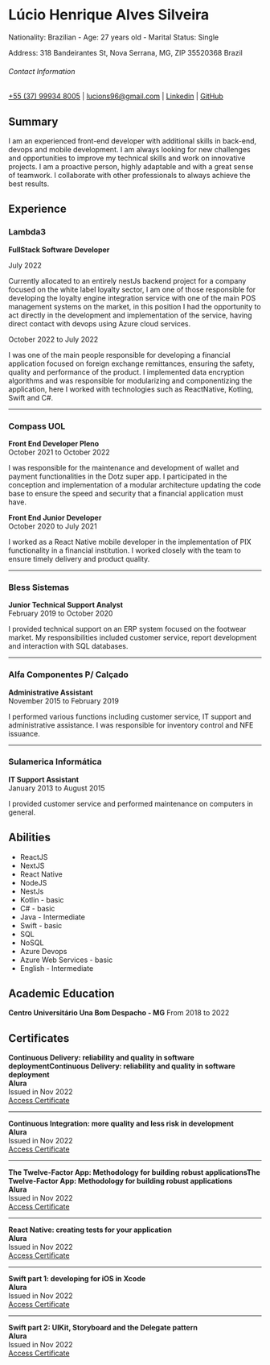 # Lúcio Henrique Alves Silveira

Nationality: Brazilian - Age: 27 years old - Marital Status: Single

Address: 318 Bandeirantes St, Nova Serrana, MG, ZIP 35520368 Brazil

###### Contact Information

[+55 (37) 99934 8005](https://wa.me/5537988348005?text=Ol%C3%A1%2C+tudo+bem%3F) |
[lucions96@gmail.com](mailto:lucions96@gmail.com) |
[Linkedin](https://www.linkedin.com/in/luciohasilveira/) |
[GitHub](https://github.com/LucioHenrique512)

## Summary

I am an experienced front-end developer with additional skills in back-end, devops and mobile development. I am always looking for new challenges and opportunities to improve my technical skills and work on innovative projects. I am a proactive person, highly adaptable and with a great sense of teamwork. I collaborate with other professionals to always achieve the best results.

## Experience

### Lambda3

**FullStack Software Developer**

July 2022

Currently allocated to an entirely nestJs backend project for a company focused on the white label loyalty sector, I am one of those responsible for developing the loyalty engine integration service with one of the main POS management systems on the market, in this position I had the opportunity to act directly in the development and implementation of the service, having direct contact with devops using Azure cloud services.

October 2022 to July 2022

I was one of the main people responsible for developing a financial application focused on foreign exchange remittances, ensuring the safety, quality and performance of the product. I implemented data encryption algorithms and was responsible for modularizing and componentizing the application, here I worked with technologies such as ReactNative, Kotling, Swift and C#.

---

### Compass UOL

**Front End Developer Pleno**  
October 2021 to October 2022

I was responsible for the maintenance and development of wallet and payment functionalities in the Dotz super app. I participated in the conception and implementation of a modular architecture updating the code base to ensure the speed and security that a financial application must have.

**Front End Junior Developer**  
October 2020 to July 2021

I worked as a React Native mobile developer in the implementation of PIX functionality in a financial institution. I worked closely with the team to ensure timely delivery and product quality.

---

### Bless Sistemas

**Junior Technical Support Analyst**  
February 2019 to October 2020

I provided technical support on an ERP system focused on the footwear market. My responsibilities included customer service, report development and interaction with SQL databases.

---

### Alfa Componentes P/ Calçado

**Administrative Assistant**  
November 2015 to February 2019

I performed various functions including customer service, IT support and administrative assistance. I was responsible for inventory control and NFE issuance.

---

### Sulamerica Informática

**IT Support Assistant**  
January 2013 to August 2015

I provided customer service and performed maintenance on computers in general.

## Abilities

- ReactJS
- NextJS
- React Native
- NodeJS
- NestJs
- Kotlin - basic
- C# - basic
- Java - Intermediate
- Swift - basic
- SQL
- NoSQL
- Azure Devops
- Azure Web Services - basic
- English - Intermediate

## Academic Education

**Centro Universitário Una Bom Despacho - MG**
From 2018 to 2022

## Certificates

**Continuous Delivery: reliability and quality in software deploymentContinuous Delivery: reliability and quality in software deployment**<br>
**Alura**<br>
Issued in Nov 2022<br>
[Access Certificate](https://cursos.alura.com.br/certificate/50979667-2def-465f-a883-397c75a82ba8)

---

**Continuous Integration: more quality and less risk in development**<br>
**Alura**<br>
Issued in Nov 2022<br>
[Access Certificate](https://cursos.alura.com.br/certificate/56914925-f6b3-43fb-9fce-b5f56a4cd97a)

---

**The Twelve-Factor App: Methodology for building robust applicationsThe Twelve-Factor App: Methodology for building robust applications**<br>
**Alura**<br>
Issued in Nov 2022<br>
[Access Certificate](https://cursos.alura.com.br/certificate/6cdce770-eb71-436e-8b6a-17360480ca6d)

---

**React Native: creating tests for your application**<br>
**Alura**<br>
Issued in Nov 2022<br>
[Access Certificate](https://cursos.alura.com.br/certificate/0c87acf0-81c1-42da-89e2-2a413adad487)

---

**Swift part 1: developing for iOS in Xcode**<br>
**Alura**<br>
Issued in Nov 2022<br>
[Access Certificate](https://cursos.alura.com.br/certificate/a3201fb8-4332-4a7d-9159-cc853e060827)

---

**Swift part 2: UIKit, Storyboard and the Delegate pattern**<br>
**Alura**<br>
Issued in Nov 2022<br>
[Access Certificate](https://cursos.alura.com.br/certificate/7f8daebb-ae6d-4cbf-8d6c-978f400a19f8)
